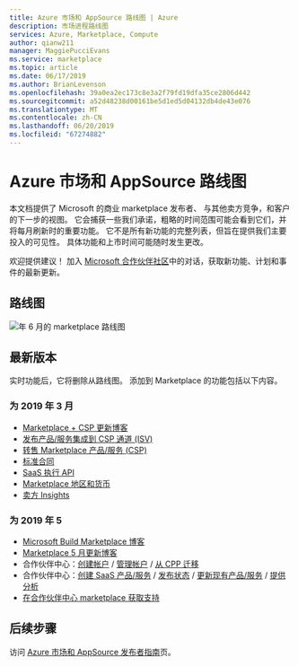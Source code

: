 ```yaml
---
title: Azure 市场和 AppSource 路线图 | Azure
description: 市场进程路线图
services: Azure, Marketplace, Compute
author: qianw211
manager: MaggiePucciEvans
ms.service: marketplace
ms.topic: article
ms.date: 06/17/2019
ms.author: BrianLevenson
ms.openlocfilehash: 39a0ea2ec173c8e3a2f79fd19dfa35ce2806d442
ms.sourcegitcommit: a52d48238d00161be5d1ed5d04132db4de43e076
ms.translationtype: MT
ms.contentlocale: zh-CN
ms.lasthandoff: 06/20/2019
ms.locfileid: "67274882"
---
```

# <a name="azure-marketplace-and-appsource-roadmap"></a>Azure 市场和 AppSource 路线图

本文档提供了 Microsoft 的商业 marketplace 发布者、 与其他卖方竞争，和客户的下一步的视图。 它会捕获一些我们承诺，粗略的时间范围可能会看到它们，并将每月刷新时的重要功能。 它不是所有新功能的完整列表，但旨在提供我们主要投入的可见性。 具体功能和上市时间可能随时发生更改。

欢迎提供建议！ 加入 [Microsoft 合作伙伴社区](https://www.microsoftpartnercommunity.com/)中的对话，获取新功能、计划和事件的最新更新。


## <a name="roadmap"></a>路线图
![年 6 月的 marketplace 路线图](./media/marketplace-publishers-guide/roadmap-june19.png)


## <a name="recent-releases"></a>最新版本

实时功能后，它将删除从路线图。 添加到 Marketplace 的功能包括以下内容。


### <a name="for-march-2019"></a>为 2019 年 3 月

* [Marketplace + CSP 更新博客](https://azure.microsoft.com/blog/azure-marketplace-and-cloud-solution-provider-updates-march-2019/)
* [发布产品/服务集成到 CSP 通道 (ISV)](https://docs.microsoft.com/azure/marketplace/cloud-solution-providers)
* [转售 Marketplace 产品/服务 (CSP)](https://docs.microsoft.com/partner-center/sell-marketplace-products)
* [标准合同](https://docs.microsoft.com/azure/marketplace/standard-contract)
* [SaaS 执行 API](https://docs.microsoft.com/azure/marketplace/partner-center-portal/pc-saas-fulfillment-apis)
* [Marketplace 地区和货币](https://docs.microsoft.com/azure/marketplace/marketplace-geo-availability-currencies)
* [卖方 Insights](https://docs.microsoft.com/azure/marketplace/cloud-partner-portal-orig/si-changes)

### <a name="for-may-2019"></a>为 2019 年 5

* [Microsoft Build Marketplace 博客](https://azure.microsoft.com/blog/announcing-new-marketplace-revenue-opportunities/)
* [Marketplace 5 月更新博客](https://azure.microsoft.com/blog/microsoft-commercial-marketplace-updates-may-2019/)
* 合作伙伴中心：[创建帐户](https://docs.microsoft.com/azure/marketplace/partner-center-portal/create-account) / [管理帐户](https://docs.microsoft.com/azure/marketplace/partner-center-portal/manage-account) / [从 CPP 迁移](https://docs.microsoft.com/azure/marketplace/partner-center-portal/account-migration-from-cpp-to-pc)
* 合作伙伴中心：[创建 SaaS 产品/服务](https://docs.microsoft.com/azure/marketplace/partner-center-portal/create-new-saas-offer) / [发布状态](https://docs.microsoft.com/azure/marketplace/partner-center-portal/publishing-status
) / [更新现有产品/服务](https://docs.microsoft.com/azure/marketplace/partner-center-portal/update-existing-offer) / [提供分析](https://docs.microsoft.com/azure/marketplace/partner-center-portal/analytics)
* [在合作伙伴中心 marketplace 获取支持](https://docs.microsoft.com/azure/marketplace/partner-center-portal/support)

## <a name="next-steps"></a>后续步骤

访问 [Azure 市场和 AppSource 发布者指南](https://docs.microsoft.com/azure/marketplace/marketplace-publishers-guide)页。
